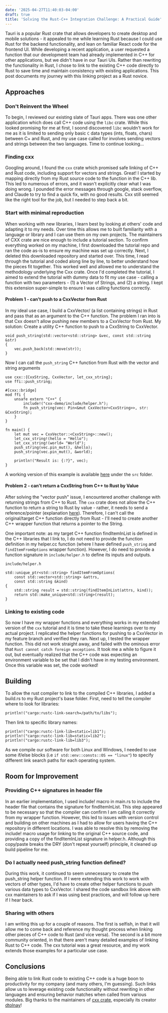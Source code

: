 ```yaml
---
date: '2025-04-27T11:40:03-04:00'
draft: true
title: 'Solving the Rust-C++ Integration Challenge: A Practical Guide'
---
```


Tauri is a popular Rust crate that allows developers to create desktop and mobile solutions - it appealed to me while learning Rust because I could use Rust for the backend functionality, and lean on familiar React code for the frontend UI. While developing a recent application, a user requested a function that our development team had already implemented in C++ for other applications, but we didn't have in our Tauri UIs. Rather than rewriting the functionality in Rust, I chose to link to the existing C++ code directly to Rust to save time and maintain consistency with existing applications. This post documents my journey with this linking project as a Rust novice.

## Approaches

### Don't Reinvent the Wheel
To begin, I reviewed our existing slate of Tauri apps. There was one other application which does call C++ code using the `libc` crate. While this looked promising for me at first, I soond discovered `libc` wouldn't work for me as it is limited to sending only basic `C` data types (ints, floats, chars) between C+ and Rust, and my use case called for involves sending vectors and strings between the two languages. Time to continue looking...

### Finding cxx
Googling around, I found the `cxx` crate which promised safe linking of C++ and Rust code, including support for vectors and strings. Great! I started by mapping directly from my Rust source code to the function in the C++ lib. This led to numerous of errors, and it wasn't explicitly clear what I was doing wrong. I pounded the error messages through google, stack overflow, and Claude to try to find a quick fix, with no good results. Cxx still seemed like the right tool for the job, but I needed to step back a bit.

### Start with minimal reproduction
When working with new libraries, I learn best by looking at others' code and adapting it to my needs. Over time this allows me to built familiarity with a language or library and I can use them on my own projects. The maintainers of CXX crate are nice enough to include a tutorial section. To confirm everything worked on my machine, I first downloaded the tutorial repo and ran the code as-is to ensure my machine was set up correctly. Next, I deleted this downloaded repository and started over. This time, I read through the tutorial and coded along line by line, to better understand how the pieces fit together. This worked well and allowed me to understand the methodology underlying the Cxx crate. Once I'd completed the tutorial, I aimed to extend the tutorial with dummy data to fit my use case - calling a function with two parameters - (1) a Vector of Strings, and (2) a string. I kept this extension super-simple to ensure I was calling functions correctly. 

#### Problem 1 - can't push to a CxxVector from Rust
In my ideal use case, I build a CxxVector/<CxxString/> (a list containing strings) in Rust and pass that as an argument to the C++ function. The problem I ran into is that Cxx doesn't allow pushing new members to a CxxVector from Rust. My solution: Create a utility C++ function to push to a CxxString to CxxVector.

```
void push_string(std::vector<std::string> &vec, const std::string &str)
{
    vec.push_back(std::move(str));
}
```

Now I can call the `push_string` C++ function from Rust with the vector and string arguments
```
use cxx::{CxxString, CxxVector, let_cxx_string};
use ffi::push_string;

#[cxx::bridge]
mod ffi {
    unsafe extern "C++" {
        include!("cxx-demo/include/helper.h");
        fn push_string(vec: Pin<&mut CxxVector<CxxString>>, str: &CxxString);
    }
}

fn main() {
    let mut vec = CxxVector::<CxxString>::new();
    let_cxx_string!(hello = "Hello");
    let_cxx_string!(world= "World");
    push_string(vec.pin_mut(), &hello);
    push_string(vec.pin_mut(), &world);

    println!("Result is: {:?}", vec);
}
```

A working version of this example is available [here](https://codesandbox.io/p/devbox/unruffled-browser-h6qmhh) under the `src` folder.

#### Problem 2 - can't return a CxxString from C++ to Rust by Value
After solving the "vector push" issue, I encountered another challenge with returning strings from C++ to Rust. The `cxx` crate does not allow the C++ function to return a string to Rust by value - rather, it needs to send a reference/pointer (explanation [here](https://news.ycombinator.com/item?id=26565444#:~:text=std%3A%3Astring%20and%20std%3A%3Avector%20are%20not%20things%20that%20can%20exist%20by%20value%20in%20Rust)). Therefore, I can't call the original/target C++ function directly from Rust - I'll need to create another C++ wrapper function that returns a pointer to the String.

One important note: as my target C++ function findItemInList is defined in the C++ libraries that I link to, I do not need to provide the function definition in my helper.cc function (where I have defined `push_string` and `findItemFromOptions` wrapper function). However, I do need to provide a function signature in `include/helper.h` to define its inputs and outputs.

```
include/helper.h

std::unique_ptr<std::string> findItemFromOptions(
    const std::vector<std::string> &attrs,
    const std::string &kind)
{
    std::string result = std::string(findItemInList(attrs, kind));
    return std::make_unique<std::string>(result);
}

```

### Linking to existing code
So now I have my wrapper functions and everything works in my extended version of the `cxx` tutorial and it is time to take these learnings over to my actual project. I replicated the helper functions for pushing to a CxxVector in my feature branch and verified they ran. Next up, I tested the wrapper function. This did not work straight away, and failed with the ominous error that `Rust cannot catch foreign exceptions`. It took me a while to figure it out, but eventually realized that the C++ code was expecting an environment variable to be set that I didn't have in my testing environment. Once this variable was set, the code worked!


## Building

To allow the rust compiler to link to the compiled C++ libraries, I added a build.rs to my Rust project's base folder. First, need to tell the compiler where to look for libraries:

```
println!("cargo:rustc-link-search=/path/to/libs");
```

Then link to specific library names:
```
println!("cargo:rustc-link-lib=static=lib1");
println!("cargo:rustc-link-lib=static=lib2");
println!("cargo:rustc-link-lib=lib3");
```

As we compile our software for both Linux and Windows, I needed to use some if/else blocks (i.e `if std::env::consts::OS == "linux"`) to specify different link search paths for each operating system.

## Room for Improvement
### Providing C++ signatures in header file

In an earlier implementation, I used include! macro in main.rs to include the header file that contains the signature for findItemInList. This step appeared to be necessary so that the compiler can confirm I am calling it correctly from my wrapper function. However, this led to issues with version control and building on other machines as I had to allow for users having the C++ repository in different locations. I was able to resolve this by removing the include! macro usage for linking to the original C++ source code, and providing a copy of the findItemInList signature in helper.h. Although this copy/paste breaks the DRY (don't repeat yourself) principle, it cleaned up build pipeline for me. 

### Do I actually need push_string function defined?

During this work, it continued to seem unnecessary to create the push_string helper function. If I were extending this work to work with vectors of other types, I'd have to create other helper functions to push various data types to CxxVector. I shared the code sandbox link above with cxx maintainers to ask if I was using best practices, and will follow up here if I hear back.

### Sharing with others
I am writing this up for a couple of reasons. The first is selfish, in that it will allow me to come back and reference my thought process when linking other pieces of C++ code to Rust (and vice versa). The second is a bit more community oriented, in that there aren't many detailed examples of linking Rust to C++ code. The cxx tutorial was a great resource, and my work extends those examples for a particular use case.

## Conclusions
Being able to link Rust code to existing C++ code is a huge boon to productivity for my company (and many others, I'm guessing). Such links allow us to leverage existing code functionality without rewriting in other languages and ensuring behavior matches when called from various modules. Big thanks to the maintainers of [cxx crate](https://github.com/dtolnay/cxx), especially its creator [dtolnay](https://github.com/dtolnay)!